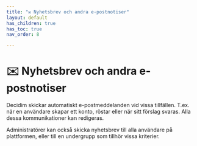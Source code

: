 ```yaml
---
title: "✉️ Nyhetsbrev och andra e-postnotiser"
layout: default
has_children: true
has_toc: true
nav_order: 8

---
```

# ✉️ Nyhetsbrev och andra e-postnotiser

Decidim skickar automatiskt e-postmeddelanden vid vissa tillfällen. T.ex. när en användare skapar ett konto, röstar eller när sitt förslag svaras. Alla dessa kommunikationer kan redigeras.

Administratörer kan också skicka nyhetsbrev till alla användare på plattformen, eller till en undergrupp som tillhör vissa kriterier.
